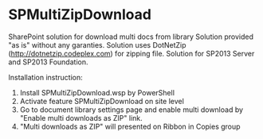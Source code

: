 # SPMultiZipDownload
SharePoint solution for download multi docs from library
Solution provided "as is" without any garanties.
Solution uses DotNetZip (http://dotnetzip.codeplex.com) for zipping file.
Solution for SP2013 Server and SP2013 Foundation.

Installation instruction:
1. Install SPMultiZipDownload.wsp by PowerShell
2. Activate feature SPMultiZipDownload on site level
3. Go to document library settings page and enable multi download by "Enable multi downloads as ZIP" link.
4. "Multi downloads as ZIP" will presented on Ribbon in Copies group
